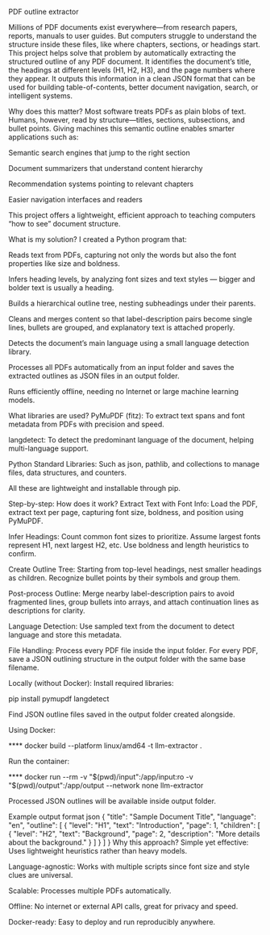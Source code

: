 PDF outline extractor 

Millions of PDF documents exist everywhere—from research papers, reports, manuals to user guides. But computers struggle to understand the structure inside these files, like where chapters, sections, or headings start. This project helps solve that problem by automatically extracting the structured outline of any PDF document. It identifies the document’s title, the headings at different levels (H1, H2, H3), and the page numbers where they appear. It outputs this information in a clean JSON format that can be used for building table-of-contents, better document navigation, search, or intelligent systems.

Why does this matter?
Most software treats PDFs as plain blobs of text. Humans, however, read by structure—titles, sections, subsections, and bullet points. Giving machines this semantic outline enables smarter applications such as:

Semantic search engines that jump to the right section

Document summarizers that understand content hierarchy

Recommendation systems pointing to relevant chapters

Easier navigation interfaces and readers

This project offers a lightweight, efficient approach to teaching computers “how to see” document structure.

What is my solution?
I created a Python program that:

Reads text from PDFs, capturing not only the words but also the font properties like size and boldness.

Infers heading levels, by analyzing font sizes and text styles — bigger and bolder text is usually a heading.

Builds a hierarchical outline tree, nesting subheadings under their parents.

Cleans and merges content so that label-description pairs become single lines, bullets are grouped, and explanatory text is attached properly.

Detects the document’s main language using a small language detection library.

Processes all PDFs automatically from an input folder and saves the extracted outlines as JSON files in an output folder.

Runs efficiently offline, needing no Internet or large machine learning models.

What libraries are used?
PyMuPDF (fitz): To extract text spans and font metadata from PDFs with precision and speed.

langdetect: To detect the predominant language of the document, helping multi-language support.

Python Standard Libraries: Such as json, pathlib, and collections to manage files, data structures, and counters.

All these are lightweight and installable through pip.

Step-by-step: How does it work?
Extract Text with Font Info:
Load the PDF, extract text per page, capturing font size, boldness, and position using PyMuPDF.

Infer Headings:
Count common font sizes to prioritize. Assume largest fonts represent H1, next largest H2, etc. Use boldness and length heuristics to confirm.

Create Outline Tree:
Starting from top-level headings, nest smaller headings as children. Recognize bullet points by their symbols and group them.

Post-process Outline:
Merge nearby label-description pairs to avoid fragmented lines, group bullets into arrays, and attach continuation lines as descriptions for clarity.

Language Detection:
Use sampled text from the document to detect language and store this metadata.

File Handling:
Process every PDF file inside the input folder. For every PDF, save a JSON outlining structure in the output folder with the same base filename.

Locally (without Docker):
Install required libraries:

pip install pymupdf langdetect

Find JSON outline files saved in the output folder created alongside.

Using Docker:

****   docker build --platform linux/amd64 -t llm-extractor .

Run the container:

****   docker run --rm -v "$(pwd)/input":/app/input:ro -v "$(pwd)/output":/app/output --network none llm-extractor

Processed JSON outlines will be available inside output folder.

Example output format
json
{
  "title": "Sample Document Title",
  "language": "en",
  "outline": [
    {
      "level": "H1",
      "text": "Introduction",
      "page": 1,
      "children": [
        {
          "level": "H2",
          "text": "Background",
          "page": 2,
          "description": "More details about the background."
        }
      ]
    }
  ]
}
Why this approach?
Simple yet effective: Uses lightweight heuristics rather than heavy models.

Language-agnostic: Works with multiple scripts since font size and style clues are universal.

Scalable: Processes multiple PDFs automatically.

Offline: No internet or external API calls, great for privacy and speed.

Docker-ready: Easy to deploy and run reproducibly anywhere.